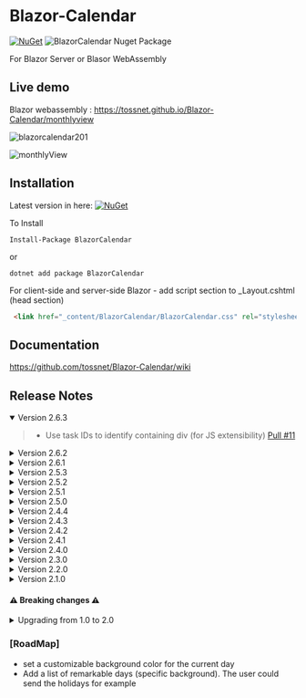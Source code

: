 # Blazor-Calendar
[![NuGet](https://img.shields.io/nuget/v/BlazorCalendar.svg)](https://www.nuget.org/packages/BlazorCalendar/)  ![BlazorCalendar Nuget Package](https://img.shields.io/nuget/dt/BlazorCalendar)


For Blazor Server or Blasor WebAssembly

## Live demo
Blazor webassembly : https://tossnet.github.io/Blazor-Calendar/monthlyview

![blazorcalendar201](https://user-images.githubusercontent.com/3845786/158783479-35e614fe-fcca-4162-8e64-b5b33338251d.gif)

![monthlyView](https://user-images.githubusercontent.com/3845786/159467420-8140bf09-b24b-4880-91a2-036c9824336a.gif)

## Installation
Latest version in here: [![NuGet](https://img.shields.io/nuget/v/BlazorCalendar.svg)](https://www.nuget.org/packages/BlazorCalendar/) 

To Install

```
Install-Package BlazorCalendar
```
or
```
dotnet add package BlazorCalendar
```
For client-side and server-side Blazor - add script section to _Layout.cshtml (head section)

```html
 <link href="_content/BlazorCalendar/BlazorCalendar.css" rel="stylesheet" />
```

## Documentation
https://github.com/tossnet/Blazor-Calendar/wiki



## <a name="ReleaseNotes"></a>Release Notes

<details open="open"><summary>Version 2.6.3</summary>

>- Use task IDs to identify containing div (for JS extensibility)  [Pull #11](https://github.com/tossnet/Blazor-Calendar/pull/11)
</details>

<details><summary>Version 2.6.2</summary>

>- In the monthly view, the calendar displays 3 items  [Issue #8](https://github.com/tossnet/Blazor-Calendar/issues/8)
</details>

<details><summary>Version 2.6.1</summary>

>- MonthlyView : new property HighlightToday (boolean)  [Merge #9](https://github.com/tossnet/Blazor-Calendar/pull/9)
</details>

<details><summary>Version 2.5.3</summary>

>- MonthlyView : fix: duplication of the number of additional tasks [Merge #7](https://github.com/tossnet/Blazor-Calendar/pull/7)
</details>


<details><summary>Version 2.5.2</summary>

>- MonthlyView : return the day on the event ClickEmptyDayParameter. [Merge #5](https://github.com/tossnet/Blazor-Calendar/pull/5)
</details>

<details><summary>Version 2.5.1</summary>
 
>- add new prop named (int) Type  
>- annualView : return the day on the event ClickEmptyDayParameter
</details>

<details><summary>Version 2.5.0</summary>
 
>- new property "FillStyle" (Fill, BackwardDiagonal, ZigZag, Triangles, CrossDots)
</details>

<details><summary>Version 2.4.4</summary>

>- Issue #3
</details>

<details><summary>Version 2.4.3</summary> 

>- Monthly View : we could move a task even if we didn't allow the move
</details>

<details><summary>Version 2.4.2</summary>

>- Issue #2
</details>

<details><summary>Version 2.4.1</summary>
 
>- add white background of headers.
>- AnnualView : lightly rounded edge.
>- In the monthlyview, If a task has a line break (next week) the left edge is not displayed anymore.
</details>

<details><summary>Version 2.4.0</summary>

>- add white background of headers.
>- In the monthlyview, display the start time if it exists.
</details>

<details><summary>Version 2.3.0</summary>

>- improved positioning of tasks in the monthly view.
>- AnnualView : add new event HeaderClick that returns a DateTime (the month clicked).
>- Improvement of the css responsive .
</details>

<details><summary>Version 2.2.0</summary>

>- fix bug.
>- added the NotBeDraggable property.
</details>

<details><summary>Version 2.1.0</summary>   

>- css style improvement.
>- Addition of hatching in the cells at the end of the month.
>- Add a new view called MonthlyView.
</details>

#### ⚠️ Breaking changes ⚠️

<details><summary>Upgrading from 1.0 to 2.0</summary>

* before version 2 :
```html
 <link href="_content/BlazorCalendar/AnnualCalendar.css" rel="stylesheet" />
```

```razor
<AnnualCalendar  FirstDate="today" Months="months"  TasksList="TasksList.ToArray()" />
```

* from version 2 :
```html
 <link href="_content/BlazorCalendar/BlazorCalendar.css" rel="stylesheet" />
```

```razor
<CalendarContainer  FirstDate="today"  TasksList="TasksList.ToArray()" >
   <AnnualView  Months="months" />
</CalendarContainer>
```
   **Reason**
  
  I anticipate creating another monthly view 
</details>

### [RoadMap]

* set a customizable background color for the current day
* Add a list of remarkable days (specific background). The user could send the holidays for example

